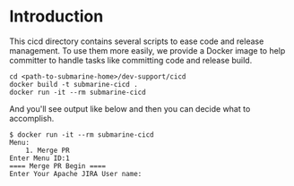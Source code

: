 <!---
  Licensed under the Apache License, Version 2.0 (the "License");
  you may not use this file except in compliance with the License.
  You may obtain a copy of the License at

   http://www.apache.org/licenses/LICENSE-2.0

  Unless required by applicable law or agreed to in writing, software
  distributed under the License is distributed on an "AS IS" BASIS,
  WITHOUT WARRANTIES OR CONDITIONS OF ANY KIND, either express or implied.
  See the License for the specific language governing permissions and
  limitations under the License. See accompanying LICENSE file.
-->
# Introduction
This cicd directory contains several scripts to ease code and release management.
To use them more easily, we provide a Docker image to help committer to handle tasks like committing code and release build.

```
cd <path-to-submarine-home>/dev-support/cicd
docker build -t submarine-cicd .
docker run -it --rm submarine-cicd
```

And you'll see output like below and then you can decide what to accomplish.
```
$ docker run -it --rm submarine-cicd
Menu:
	1. Merge PR
Enter Menu ID:1
==== Merge PR Begin ====
Enter Your Apache JIRA User name:
```
